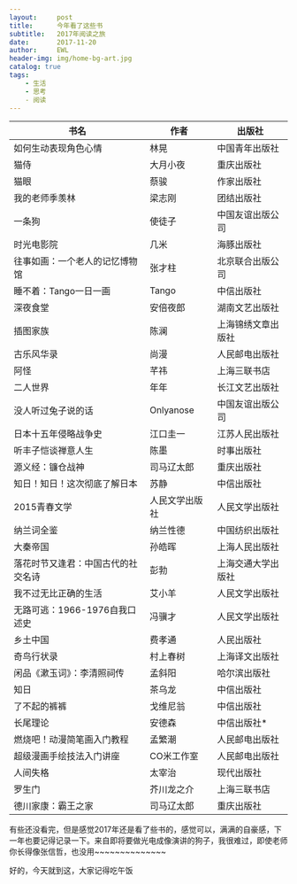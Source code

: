 ```yaml
---
layout:     post
title:      今年看了这些书
subtitle:   2017年阅读之旅
date:       2017-11-20
author:     EWL
header-img: img/home-bg-art.jpg
catalog: true
tags:
    - 生活    
    - 思考
    - 阅读
---
```



| 书名 | 作者 | 出版社 |
| ------| ------ | ------ |
| 如何生动表现角色心情 | 林晃 | 中国青年出版社 |
| 猫侍 | 大月小夜 | 重庆出版社 |
| 猫眼 | 蔡骏 | 作家出版社 |
| 我的老师季羡林 | 梁志刚 | 团结出版社 |
| 一条狗 | 使徒子 | 中国友谊出版公司 |
| 时光电影院 | 几米 | 海豚出版社 |
| 往事如画：一个老人的记忆博物馆 | 张才柱 | 北京联合出版公司 |
| 睡不着：Tango一日一画 | Tango | 中信出版社 |
| 深夜食堂 | 安倍夜郎 | 湖南文艺出版社 |
| 插图家族 | 陈澜 | 上海锦绣文章出版社 |
| 古乐风华录 | 尚漫 | 人民邮电出版社 |
| 阿怪 | 芊祎 | 上海三联书店 |
| 二人世界 | 年年 | 长江文艺出版社 |
| 没人听过兔子说的话 | Onlyanose | 中国友谊出版公司 |
| 日本十五年侵略战争史 | 江口圭一 | 江苏人民出版社 |
| 听丰子恺谈禅意人生 | 陈墨 | 时事出版社 |
| 源义经：镰仓战神 | 司马辽太郎 | 重庆出版社 |
| 知日！知日！这次彻底了解日本 | 苏静 | 中信出版社 |
| 2015青春文学 | 人民文学出版社 | 人民文学出版社 |
| 纳兰词全鉴 | 纳兰性德 | 中国纺织出版社 |
| 大秦帝国 | 孙皓晖 | 上海人民出版社 |
| 落花时节又逢君：中国古代的社交名诗 | 彭勃 | 上海交通大学出版社 |
| 我不过无比正确的生活 | 艾小羊 | 人民文学出版社 |
| 无路可逃：1966-1976自我口述史 | 冯骥才 | 人民文学出版社 |
| 乡土中国 | 费孝通 | 人民出版社 |
| 奇鸟行状录 | 村上春树 | 上海译文出版社 |
| 闲品《漱玉词》：李清照祠传 | 孟斜阳 | 哈尔滨出版社 |
| 知日 | 茶乌龙 | 中信出版社 |
| 了不起的裤裤 | 戈维尼翁 | 中信出版社 |
| 长尾理论 | 安德森 | 中信出版社* |
| 燃烧吧！动漫简笔画入门教程 | 孟繁潮 | 人民邮电出版社 |
| 超级漫画手绘技法入门讲座 | CO米工作室 | 人民邮电出版社 |
| 人间失格 | 太宰治 | 现代出版社 |
| 罗生门 | 芥川龙之介 | 上海三联书店 |
| 德川家康：霸王之家 | 司马辽太郎 | 重庆出版社 |


有些还没看完，但是感觉2017年还是看了些书的，感觉可以，满满的自豪感，下一年也要记得记录一下。来自即将要做光电成像演讲的狗子，我很难过，即使老师你长得像张信哲，也没用~~~~~~~~~~~~~~


好的，今天就到这，大家记得吃午饭
